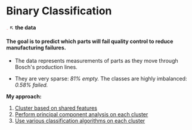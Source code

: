 # __Binary Classification__


[<img src="img/logo.png" style="width: 5px;"/>](https://www.kaggle.com/c/bosch-production-line-performance/data) ↖  __the data__

#### The goal is to predict which parts will fail quality control to reduce manufacturing failures.

- The data represents measurements of parts as they move through Bosch's production lines.

- They are very sparse: *81% empty.* The classes are highly imbalanced: *0.58% failed.*

__My approach:__
1. [Cluster based on shared features](clustering.ipynb)
2. [Perform principal component analysis on each cluster](PCA.ipynb)
3. [Use various classification algorithms on each cluster](training.ipynb)

